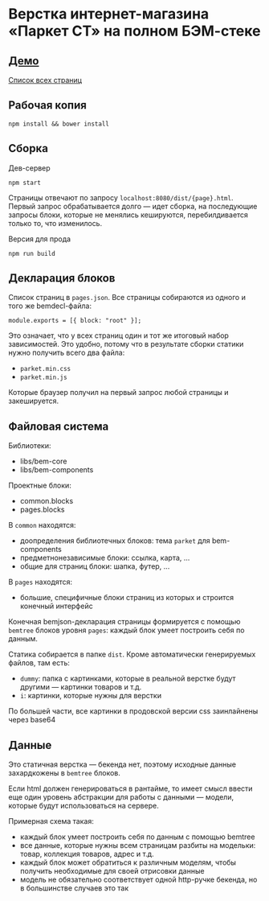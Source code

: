 # Верстка интернет-магазина «Паркет СТ» на полном БЭМ-стеке

## [Демо](http://wemakesites.ru/projects/parket/pages/home.html)

[Список всех страниц](http://wemakesites.ru/projects/parket/)

## Рабочая копия

```
npm install && bower install
```

## Сборка

Дев-сервер

```
npm start
```

Страницы отвечают по запросу `localhost:8080/dist/{page}.html`. Первый запрос обрабатывается долго — идет сборка, на последующие запросы блоки, которые не менялись кешируются, перебилдивается только то, что изменилось.

Версия для прода

```
npm run build
```

## Декларация блоков

Список страниц в `pages.json`. Все страницы собираются из одного и того же bemdecl-файла:

```
module.exports = [{ block: "root" }];
```

Это означает, что у всех страниц один и тот же итоговый набор зависимостей. Это удобно, потому что в результате сборки статики нужно получить всего два файла:

- `parket.min.css`
- `parket.min.js`

Которые браузер получил на первый запрос любой страницы и закешируется.

## Файловая система

Библиотеки:

- libs/bem-core
- libs/bem-components

Проектные блоки:

- common.blocks
- pages.blocks

В `common` находятся:

- доопределения библиотечных блоков: тема `parket` для bem-components
- предметнонезависимые блоки: ссылка, карта, ...
- общие для страниц блоки: шапка, футер, ...

В `pages` находятся:

- большие, специфичные блоки страниц из которых и строится конечный интерфейс

Конечная bemjson-декларация страницы формируется с помощью `bemtree` блоков уровня `pages`: каждый блок умеет построить себя по данным.

Статика собирается в папке `dist`. Кроме автоматически генерируемых файлов, там есть:

- `dummy`: папка с картинками, которые в реальной верстке будут другими — картинки товаров и т.д.
- `i`: картинки, которые нужны для верстки

По большей части, все картинки в продовской версии css заинлайнены через base64

## Данные

Это статичная верстка — бекенда нет, поэтому исходные данные захардкожены в `bemtree` блоков.

Если html должен генерироваться в рантайме, то имеет смысл ввести еще один уровень абстракции для работы с данными — модели, которые будут использоваться на сервере.

Примерная схема такая:

- каждый блок умеет построить себя по данным с помощью bemtree
- все данные, которые нужны всем страницам разбиты на модельки: товар, коллекция товаров, адрес и т.д.
- каждый блок может обратиться к различным моделям, чтобы получить необходимые для своей отрисовки данные
- модель не обязательно соответствует одной http-ручке бекенда, но в большинстве случаев это так
